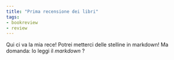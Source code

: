 ```yaml
---
title: "Prima recensione dei libri"
tags: 
- bookreview 
- review
---
```

Qui ci va la mia rece!
Potrei metterci delle stelline in markdown!
Ma domanda: lo leggi il *markdown* ? 
